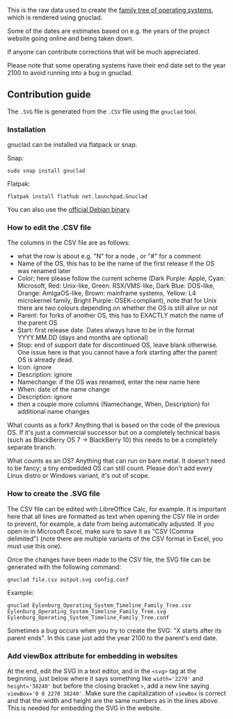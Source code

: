 This is the raw data used to create the [family tree of operating systems](https://eylenburg.github.io/os_familytree.htm), which is rendered using gnuclad.

Some of the dates are estimates based on e.g. the years of the project website going online and being taken down. 

If anyone can contribute corrections that will be much appreciated.

Please note that some operating systems have their end date set to the year 2100 to avoid running into a bug in gnuclad.

## Contribution guide
The ````.SVG```` file is generated from the ````.CSV```` file using the ````gnuclad```` tool.

### Installation
gnuclad can be installed via flatpack or snap.

Snap:
````
sudo snap install gnuclad
````

Flatpak:
````
flatpak install flathub net.launchpad.Gnuclad
````

You can also use the [official Debian binary](https://launchpad.net/gnuclad/+download).

### How to edit the .CSV file

The columns in the CSV file are as follows:

- what the row is about e.g. "N" for a node , or "#" for a comment
- Name of the OS, this has to be the name of the first release if the OS was renamed later
- Color; here please follow the current scheme (Dark Purple: Apple, Cyan: Microsoft, Red: Unix-like, Green: RSX/VMS-like, Dark Blue: DOS-like, Orange: AmigaOS-like, Brown: mainframe systems, Yellow: L4 microkernel family, Bright Purple: OSEK-compliant), note that for Unix there are two colours depending on whether the OS is still alive or not
- Parent: for forks of another OS, this has to EXACTLY match the name of the parent OS
- Start: first release date. Dates always have to be in the format YYYY.MM.DD (days and months are optional)
- Stop: end of support date for discontinued OS, leave blank otherwise. One issue here is that you cannot have a fork starting after the parent OS is already dead.
- Icon: ignore
- Description: ignore
- Namechange: if the OS was renamed, enter the new name here
- When: date of the name change
- Description: ignore
- then a couple more columns (Namechange, When, Description) for additional name changes

What counts as a fork? 
Anything that is based on the code of the previous OS. If it's just a commercial successor but on a completely technical basis (such as BlackBerry OS 7 -> BlackBerry 10) this needs to be a completely separate branch. 

What counts as an OS?
Anything that can run on bare metal. It doesn't need to be fancy; a tiny embedded OS can still count. Please don't add every Linux distro or Windows variant, it's out of scope.



### How to create the .SVG file
The CSV file can be edited with LibreOffice Calc, for example. It is important here that all lines are formatted as text when opening the CSV file in order to prevent, for example, a date from being automatically adjusted. If you open in in Microsoft Excel, make sure to save it as "CSV (Comma delimited") (note there are multiple variants of the CSV format in Excel, you must use this one).


Once the changes have been made to the CSV file, the SVG file can be generated with the following command:
````
gnuclad file.csv output.svg config.conf
````

Example:
````
gnuclad Eylenburg_Operating_System_Timeline_Family_Tree.csv Eylenburg_Operating_System_Timeline_Family_Tree.svg Eylenburg_Operating_System_Timeline_Family_Tree.conf
````

Sometimes a bug occurs when you try to create the SVG: "X starts after its parent ends". In this case just add the year 2100 to the parent's end date.

### Add viewBox attribute for embedding in websites

At the end, edit the SVG in a text editor, and in the `<svg>` tag at the beginning, just below where it says something like `width='2270'` and `height='38240'` but before the closing bracket `>`, add a new line saying `viewBox='0 0 2270 38240'`. Make sure the capitalization of `viewBox` is correct and that the width and height are the same numbers as in the lines above. This is needed for embedding the SVG in the website.
